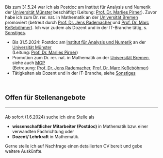 Bis zum 31.5.24 war ich als Postdoc am Institut für Analysis und Numerik der <a href="https://www.uni-muenster.de/de/">Universität Münster</a> beschäftigt (Leitung: <a href="https://www.uni-muenster.de/AMM/Pirner/index.shtml">Prof. Dr. Marlies Pirner</a>). Zuvor habe ich zum Dr. rer. nat. in Mathematik an der <a href="https://www.uni-bremen.de/">Universität Bremen</a> promoviert (betreut durch <a href="https://www.math.uni-hamburg.de/en/forschung/bereiche/am/ang-dynamische-systeme/personen/rademacher-jens.html">Prof. Dr. Jens Rademacher</a> und <a href="https://www.uni-bremen.de/dynsys/members/prof-dr-marc-kesseboehmer">Prof. Dr. Marc Keßeböhmer</a>). Ich war zudem als Dozent und in der IT-Branche tätig, s. <a href="https://www.dulbrich.de/#Sonstiges">Sonstiges</a>.

<ul>
<li>Bis 31.5.2024: Postdoc am <a href="https://www.uni-muenster.de/AMM/institute.shtml">Institut für Analysis und Numerik</a> an der <a href="https://www.uni-muenster.de/de/">Universität Münster</a><br>
(Leitung: <a href="https://www.uni-muenster.de/AMM/Pirner/index.shtml">Prof. Dr. Marlies Pirner</a>)</li>
<li>Promotion zum Dr. rer. nat. in Mathematik an der <a href="https://www.uni-bremen.de/">Universität Bremen</a>, siehe auch <a href="https://www.mathgenealogy.org/id.php?id=277103">MGP</a> <br>
(Betreuung: <a href="https://www.math.uni-hamburg.de/en/forschung/bereiche/am/ang-dynamische-systeme/personen/rademacher-jens.html">Prof. Dr. Jens Rademacher</a>, <a href="https://www.uni-bremen.de/dynsys/members/prof-dr-marc-kesseboehmer">Prof. Dr. Marc Keßeböhmer</a>)</li>
<li>Tätigkeiten als Dozent und in der IT-Branche, siehe <a href="https://www.dulbrich.de/#Sonstiges">Sonstiges</a></li>
</ul>

<br>

## Offen für Stellenangebote <hr>
Ab sofort (1.6.2024) suche ich eine Stelle als 
<ul>
<li> <b>wissenschaftlicher Mitarbeiter (Postdoc)</b> in Mathematik bzw. einer verwandten Fachrichtung oder </li>
<li> <b>Dozent/ Lehrkraft</b> in Mathematik.</li>
</ul>
Gerne stelle ich auf Nachfrage einen detailierten CV bereit und gebe weitere Auskünfte.



 






